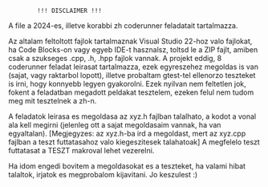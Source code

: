 			!!! DISCLAIMER !!! 
 
  A file a 2024-es, illetve korabbi zh coderunner feladatait tartalmazza.
  
  Az altalam feltoltott fajlok tartalmaznak Visual Studio 22-hoz valo fajlokat, 
ha Code Blocks-on vagy egyeb IDE-t hasznalsz, toltsd le a ZIP fajlt, amiben
csak a szukseges .cpp, .h, .hpp fajlok vannak.
  A projekt eddig, 8 coderunner feladat leirasat tartalmazza, ezek egyreszehez
megoldas is van (sajat, vagy raktarbol lopott), illetve probaltam gtest-tel 
ellenorzo teszteket is irni, hogy konnyebb legyen gyakorolni. 
  Ezek nyilvan nem feltetlen jok, fokent a feladatban megadott peldakat tesztelem, 
ezeken felul nem tudom meg mit tesztelnek a zh-n.
  
  A feladatok leirasa es megoldasa az xyz.h fajlban talalhato, a kodot a vonal ala kell 
megirni (jelenleg ott a sajat megoldasaim vannak, ha van egyaltalan). 
[Megjegyzes: az xyz.h-ba ird a megoldast, mert az xyz.cpp fajlban a teszt futtatasahoz 
valo kiegeszitesek talahatoak]
  A megfelelo teszt futtatasat a TESZT makroval lehet vezerelni.

  Ha idom engedi bovitem a megoldasokat es a teszteket, ha valami hibat talaltok, irjatok 
es megprobalom kijavitani. Jo keszulest :)
